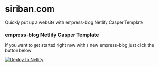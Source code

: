 # siriban.com
Quickly put up a website with empress-blog Netlify Casper Template

### empress-blog Netlify Casper Template

If you want to get started right now with a new empress-blog just click the button below

[![Deploy to Netlify](https://www.netlify.com/img/deploy/button.svg)](https://app.netlify.com/start/deploy?repository=https://github.com/empress/empress-blog-netlify-casper-template)

